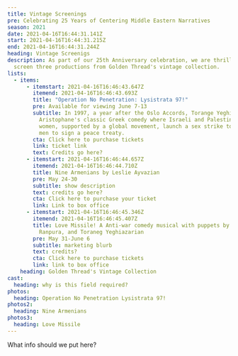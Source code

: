 ```yaml
---
title: Vintage Screenings
pre: Celebrating 25 Years of Centering Middle Eastern Narratives
season: 2021
date: 2021-04-16T16:44:31.141Z
start: 2021-04-16T16:44:31.215Z
end: 2021-04-16T16:44:31.244Z
heading: Vintage Screenigs
description: As part of our 25th Anniversary celebration, we are thrilled to
  screen three productions from Golden Thread's vintage collection.
lists:
  - items:
      - itemstart: 2021-04-16T16:46:43.647Z
        itemend: 2021-04-16T16:46:43.693Z
        title: "Operation No Penetration: Lysistrata 97!"
        pre: Available for viewing June 7-13
        subtitle: In 1997, a year after the Oslo Accords, Torange Yeghiazarian adaptaed
          Aristophane's classic Greek comedy where Israeli and Palestinian
          women, supported by a global movement, launch a sex strike to force
          men to sign a peace treaty.
        cta: Click here to purchase tickets
        link: ticket link
        text: Credits go here?
      - itemstart: 2021-04-16T16:46:44.657Z
        itemend: 2021-04-16T16:46:44.710Z
        title: Nine Armenians by Leslie Ayvazian
        pre: May 24-30
        subtitle: show description
        text: credits go here?
        cta: Click here to purchase your ticket
        link: Link to box office
      - itemstart: 2021-04-16T16:46:45.346Z
        itemend: 2021-04-16T16:46:45.407Z
        title: Love Missile! A Anti-war comedy musical with puppets by Hal Gelb, Janaki
          Ranpura, and Toraneg Yeghiazarian
        pre: May 31-June 6
        subtitle: marketing blurb
        text: credits?
        cta: Click here to purchase tickets
        link: link to box office
    heading: Golden Thread's Vintage Collection
cast:
  heading: why is this field required?
photos:
  heading: Operation No Penetration Lysistrata 97!
photos2:
  heading: Nine Armenians
photos3:
  heading: Love Missile
---
```

What info should we put here?